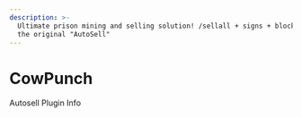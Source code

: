 ```yaml
---
description: >-
  Ultimate prison mining and selling solution! /sellall + signs + blocks2inv +
  the original "AutoSell"
---
```


# CowPunch

Autosell Plugin Info


